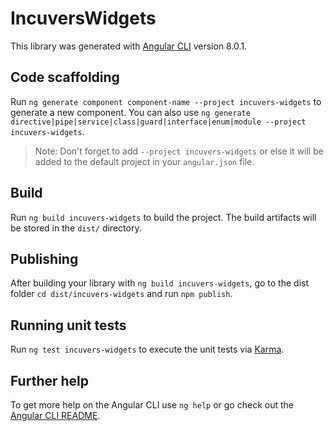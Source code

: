 # IncuversWidgets

This library was generated with [Angular CLI](https://github.com/angular/angular-cli) version 8.0.1.

## Code scaffolding

Run `ng generate component component-name --project incuvers-widgets` to generate a new component. You can also use `ng generate directive|pipe|service|class|guard|interface|enum|module --project incuvers-widgets`.
> Note: Don't forget to add `--project incuvers-widgets` or else it will be added to the default project in your `angular.json` file. 

## Build

Run `ng build incuvers-widgets` to build the project. The build artifacts will be stored in the `dist/` directory.

## Publishing

After building your library with `ng build incuvers-widgets`, go to the dist folder `cd dist/incuvers-widgets` and run `npm publish`.

## Running unit tests

Run `ng test incuvers-widgets` to execute the unit tests via [Karma](https://karma-runner.github.io).

## Further help

To get more help on the Angular CLI use `ng help` or go check out the [Angular CLI README](https://github.com/angular/angular-cli/blob/master/README.md).
